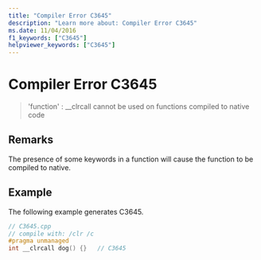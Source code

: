 ```yaml
---
title: "Compiler Error C3645"
description: "Learn more about: Compiler Error C3645"
ms.date: 11/04/2016
f1_keywords: ["C3645"]
helpviewer_keywords: ["C3645"]
---
```

# Compiler Error C3645

> 'function' : __clrcall cannot be used on functions compiled to native code

## Remarks

The presence of some keywords in a function will cause the function to be compiled to native.

## Example

The following example generates C3645.

```cpp
// C3645.cpp
// compile with: /clr /c
#pragma unmanaged
int __clrcall dog() {}   // C3645
```
